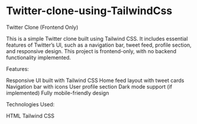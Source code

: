 # Twitter-clone-using-TailwindCss
Twitter Clone (Frontend Only)

This is a simple Twitter clone built using Tailwind CSS. It includes essential features of Twitter’s UI, such as a navigation bar, tweet feed, profile section, and responsive design. This project is frontend-only, with no backend functionality implemented.

Features:

Responsive UI built with Tailwind CSS
Home feed layout with tweet cards
Navigation bar with icons
User profile section
Dark mode support (if implemented)
Fully mobile-friendly design

Technologies Used:

HTML
Tailwind CSS
